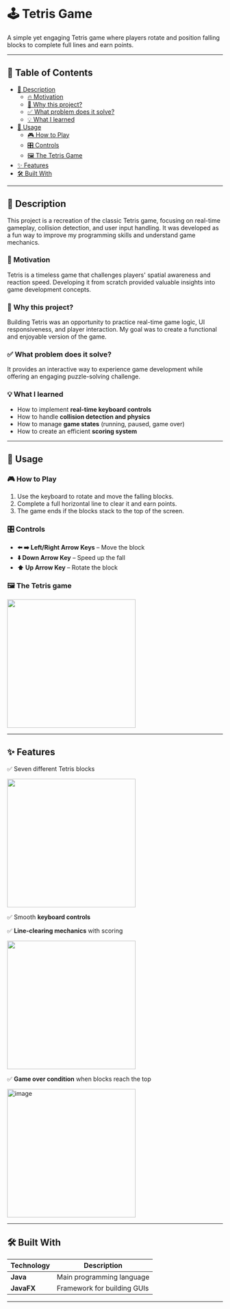 # 🕹️ Tetris Game  

A simple yet engaging Tetris game where players rotate and position falling blocks to complete full lines and earn points.  

---

## 📖 Table of Contents  
- [📌 Description](#-description)  
  - [🔥 Motivation](#-motivation)  
  - [🎯 Why this project?](#-why-this-project)  
  - [✅ What problem does it solve?](#-what-problem-does-it-solve)  
  - [💡 What I learned](#-what-i-learned)  
- [🚀 Usage](#-usage)  
  - [🎮 How to Play](#-how-to-play)  
  - [🎛️ Controls](%EF%B8%8F-controls)  
  - [🖼️ The Tetris Game](#%EF%B8%8F-the-tetris-game) 
- [✨ Features](#-features)  
- [🛠️ Built With](#-built-with) 

---

## 📌 Description  

This project is a recreation of the classic Tetris game, focusing on real-time gameplay, collision detection, and user input handling. It was developed as a fun way to improve my programming skills and understand game mechanics.  

### 💛 Motivation  
Tetris is a timeless game that challenges players' spatial awareness and reaction speed. Developing it from scratch provided valuable insights into game development concepts.  

### 🎯 Why this project?  
Building Tetris was an opportunity to practice real-time game logic, UI responsiveness, and player interaction. My goal was to create a functional and enjoyable version of the game.  

### ✅ What problem does it solve?  
It provides an interactive way to experience game development while offering an engaging puzzle-solving challenge.  

### 💡 What I learned  
- How to implement **real-time keyboard controls**  
- How to handle **collision detection and physics**  
- How to manage **game states** (running, paused, game over)  
- How to create an efficient **scoring system**  

---

## 🚀 Usage  

### 🎮 How to Play  
1. Use the keyboard to rotate and move the falling blocks.  
2. Complete a full horizontal line to clear it and earn points.  
3. The game ends if the blocks stack to the top of the screen.  

### 🎛️ Controls
- **⬅️ ➡️ Left/Right Arrow Keys** – Move the block  
- **⬇️ Down Arrow Key** – Speed up the fall  
- **⬆️ Up Arrow Key** – Rotate the block  

### 🖼️ The Tetris game

<img width="300" src="https://github.com/user-attachments/assets/b515d19d-dd8e-401f-9133-d95090465528" />

---

## ✨ Features  
✅ Seven different Tetris blocks

<img width="300" src="https://github.com/user-attachments/assets/3fa79011-f62a-4482-ad3b-40acd7972406" />

✅ Smooth **keyboard controls**  

✅ **Line-clearing mechanics** with scoring

<img width="300" src="https://github.com/user-attachments/assets/c8a16a91-c2fa-4574-8597-a5e2bdf4db9f" />

✅ **Game over condition** when blocks reach the top 

<img width="300" alt="image" src="https://github.com/user-attachments/assets/4e79f1b2-cf89-4eb2-8248-b9be90202b7b" />

---

## 🛠️ Built With 
| Technology  | Description                     |
|-------------|---------------------------------|
| **Java**    | Main programming language       |
| **JavaFX**  | Framework for building GUIs     |
---


